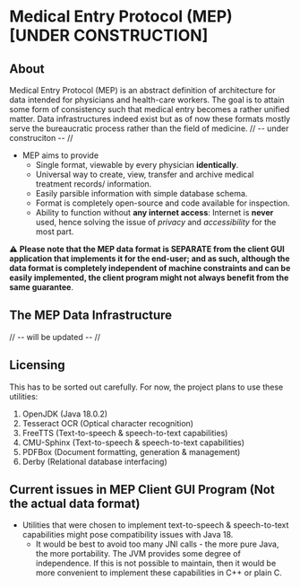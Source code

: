 # Medical Entry Protocol (MEP) [UNDER CONSTRUCTION]


## About

Medical Entry Protocol (MEP) is an abstract definition of architecture for data intended for physicians and health-care workers. The goal is to attain some form of consistency such that medical entry becomes a rather unified matter. Data infrastructures indeed exist but as of now these formats mostly serve the bureaucratic process rather than the field of medicine.
// -- under construciton -- //

* MEP aims to provide
  * Single format, viewable by every physician __identically__.
  * Universal way to create, view, transfer and archive medical treatment records/ information.
  * Easily parsible information with simple database schema.
  * Format is completely open-source and code available for inspection.
  * Ability to function without __any internet access__: Internet is __never__ used, hence solving the issue of _privacy_ and _accessibility_ for the most part.

:warning: __Please note that the MEP data format is SEPARATE from the client GUI application that implements it for the end-user; and as such, although the data format is completely independent of machine constraints and can be easily implemented, the client program might not always benefit from the same guarantee__.

## The MEP Data Infrastructure
// -- will be updated -- //

## Licensing

This has to be sorted out carefully.
For now, the project plans to use these utilities:

1. OpenJDK (Java 18.0.2)
2. Tesseract OCR (Optical character recognition)
3. FreeTTS (Text-to-speech & speech-to-text capabilities)
4. CMU-Sphinx (Text-to-speech & speech-to-text capabilities)
5. PDFBox (Document formatting, generation & management)
6. Derby (Relational database interfacing)

## Current issues in MEP __Client GUI Program__ (Not the actual data format)

* Utilities that were chosen to implement text-to-speech & speech-to-text capabilities might pose compatibility issues with Java 18.
  * It would be best to avoid too many JNI calls - the more pure Java, the more portability. The JVM provides some degree of independence. If this is not possible to maintain, then it would be more convenient to implement these capabilities in C++ or plain C.
